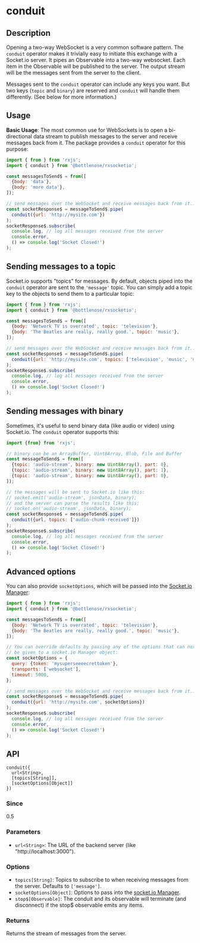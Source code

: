 # conduit

## Description

Opening a two-way WebSocket is a very common software pattern.  The `conduit` operator makes it trivially easy to initiate this exchange with a Socket.io server.  It pipes an Observable into a two-way websocket. Each item in the Observable will be published to the server. The output stream will be the messages sent from the server to the client.

Messages sent to the `conduit` operator can include any keys you want.  But two keys (`topic` and `binary`) are reserved and `conduit` will handle them differently.  (See below for more information.)

## Usage

**Basic Usage**:
The most common use for WebSockets is to open a bi-directional data stream to publish messages to the server and receive messages back from it.  The package provides a `conduit` operator for this purpose:
```javascript
import { from } from 'rxjs';
import { conduit } from '@bottlenose/rxsocketio';

const messagesToSend$ = from([
  {body: 'data'},
  {body: 'more data'},
]);

// send messages over the WebSocket and receive messages back from it...
const socketResponse$ = messageToSend$.pipe(
  conduit({url: 'http://mysite.com'})
);
socketResponse$.subscribe(
  console.log, // log all messages received from the server
  console.error,
  () => console.log('Socket Closed!') 
);
```

## Sending messages to a topic
Socket.io supports "topics" for messages.  By default, objects piped into the `conduit` operator are sent to the `'message'` topic.  You can simply add a topic key to the objects to send them to a particular topic:
```javascript
import { from } from 'rxjs';
import { conduit } from '@bottlenose/rxsocketio';

const messagesToSend$ = from([
  {body: 'Network TV is overrated', topic: 'television'},
  {body: 'The Beatles are really, really good.', topic: 'music'},
]);

// send messages over the WebSocket and receive messages back from it...
const socketResponse$ = messageToSend$.pipe(
  conduit({url: 'http://mysite.com', topics: ['television', 'music', 'message']})
);
socketResponse$.subscribe(
  console.log, // log all messages received from the server
  console.error,
  () => console.log('Socket Closed!')
);
```

## Sending messages with binary
Sometimes, it's useful to send binary data (like audio or video) using Socket.io.  The `conduit` operator supports this:
```javascript
import {from} from 'rxjs';

// binary can be an ArrayBuffer, Uint8Array, Blob, File and Buffer
const messageToSend$ = from([
  {topic: 'audio-stream', binary: new Uint8Array(), part: 0},
  {topic: 'audio-stream', binary: new Uint8Array(), part: 1},
  {topic: 'audio-stream', binary: new Uint8Array(), part: 0},
]);

// the messages will be sent to Socket.io like this:
// socket.emit('audio-stream', jsonData, binary);
// and the server can parse the results like this:
// socket.on('audio-stream', jsonData, binary);
const socketResponse$ = messageToSend$.pipe(
  conduit({url, topics: ['audio-chunk-received']})
);
socketResponse$.subscribe(
  console.log, // log all messages received from the server
  console.error,
  () => console.log('Socket Closed!')
);
```

## Advanced options
You can also provide `socketOptions`, which will be passed into the [Socket.io Manager](https://socket.io/docs/client-api/):
```javascript
import { from } from 'rxjs';
import { conduit } from '@bottlenose/rxsocketio';

const messagesToSend$ = from([
  {body: 'Network TV is overrated', topic: 'television'},
  {body: 'The Beatles are really, really good.', topic: 'music'},
]);

// You can override defaults by passing any of the options that can normally
// be given to a socket.io Manager object:
const socketOptions = {
  query: {token: 'mysuperseeeecrettoken'},
  transports: ['websocket'],
  timeout: 5000,
};

// send messages over the WebSocket and receive messages back from it...
const socketResponse$ = messageToSend$.pipe(
  conduit({url: 'http://mysite.com', socketOptions})
);
socketResponse$.subscribe(
  console.log, // log all messages received from the server
  console.error,
  () => console.log('Socket Closed!')
);
```

## API

```
conduit({
  url<String>,
  [topics[String]],
  [socketOptions[Object]]
})
```

### Since

0.5

### Parameters

* `url<String>`: The URL of the backend server (like "http://localhost:3000").

### Options
* `topics[String]`: Topics to subscribe to when receiving messages from the server. Defaults to `['message']`.
* `socketOptions[Object]`: Options to pass into the [socket.io Manager](https://socket.io/docs/client-api/).
* `stop$[Observable]`: The conduit and its observable will terminate (and disconnect) if the stop$ observable emits any items. 

### Returns
<Any> Returns the stream of messages from the server.